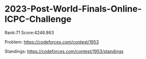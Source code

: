 # 2023-Post-World-Finals-Online-ICPC-Challenge

Rank:71  Score:4246.863

Problem: https://codeforces.com/contest/1953

Standings: https://codeforces.com/contest/1953/standings



